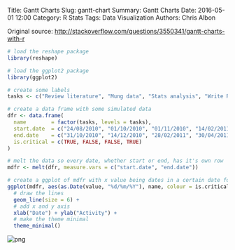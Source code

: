 Title: Gantt Charts
Slug: gantt-chart
Summary: Gantt Charts
Date: 2016-05-01 12:00
Category: R Stats
Tags: Data Visualization
Authors: Chris Albon


Original source: http://stackoverflow.com/questions/3550341/gantt-charts-with-r


```R
# load the reshape package
library(reshape)

# load the ggplot2 package
library(ggplot2)
```


```R
# create some labels
tasks <- c("Review literature", "Mung data", "Stats analysis", "Write Report")
```


```R
# create a data frame with some simulated data
dfr <- data.frame(
  name        = factor(tasks, levels = tasks),
  start.date  = c("24/08/2010", "01/10/2010", "01/11/2010", "14/02/2011"),
  end.date    = c("31/10/2010", "14/12/2010", "28/02/2011", "30/04/2011"),
  is.critical = c(TRUE, FALSE, FALSE, TRUE)
)
```


```R
# melt the data so every date, whether start or end, has it's own row
mdfr <- melt(dfr, measure.vars = c("start.date", "end.date"))
```


```R
# create a ggplot of mdfr with x value being dates in a certain date format, y value being names, and the color being determined by critical
ggplot(mdfr, aes(as.Date(value, "%d/%m/%Y"), name, colour = is.critical)) +
  # draw the lines
  geom_line(size = 6) +
  # add x and y axis
  xlab("Date") + ylab("Activity") +
  # make the theme minimal
  theme_minimal()
```









![png]({filename}/images/gantt-chart_files/gantt-chart_5_1.png)
